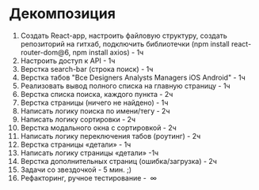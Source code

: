 # Декомпозиция

1. Создать React-app, настроить файловую структуру, создать репозиторий на гитхаб, подключить библиотечки (npm install react-router-dom@6, npm install axios)  - 1ч
2. Настроить доступ к API - 1ч
3. Верстка search-bar (строка поиск) - 1ч
4. Верстка табов "Все Designers Analysts Managers iOS Android" - 1ч
5. Реализовать вывод полного списка на главную страницу - 1ч
6. Верстка списка поиска, каждого пункта - 2ч
7. Верстка страницы (ничего не найдено) - 1ч
8. Написать логику поиска по имени/тегу - 2ч
9. Написать логику сортировки - 2ч
10. Верстка модального окна с сортировкой - 2ч
11. Написать логику переключения табов (роутинг) - 2ч
12. Верстка страницы «детали» - 1ч
13. Написать логику страницы «детали» -1ч
14. Верстка дополнительных страниц (ошибка/загрузка) - 2ч
15. Задачи со звездочкой - 5 мин. ;)
16. Рефакторинг, ручное тестирование -  ∞
